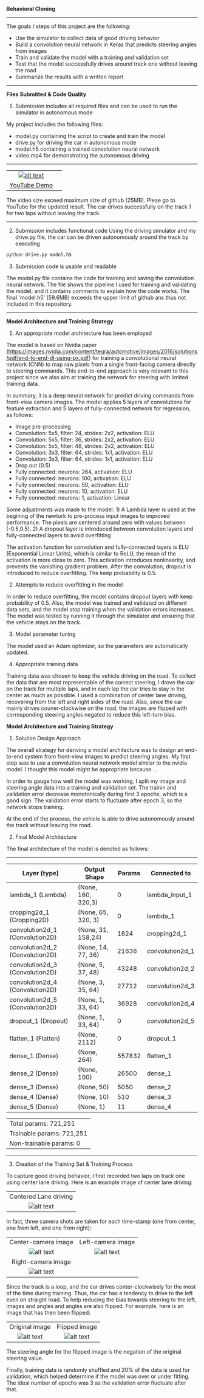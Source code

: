 **Behavioral Cloning** 

---

The goals / steps of this project are the following:

* Use the simulator to collect data of good driving behavior
* Build a convolution neural network in Keras that predicts steering angles from images
* Train and validate the model with a training and validation set
* Test that the model successfully drives around track one without leaving the road
* Summarize the results with a written report


[//]: # (Image References)

[sim1]: ./images/sim_1.png "Result"
[center1]: ./images/center_1.jpg "Grayscaling"
[center2]: ./images/center_2.jpg "Recovery Image"
[center2f]: ./images/center_2_flip.jpg "Recovery Image"
[left1]: ./images/left_1.jpg "Recovery Image"
[left2]: ./images/left_2.jpg "Recovery Image"
[right1]: ./images/right_1.jpg "Normal Image"
[right2]: ./images/right_2.jpg "Flipped Image"


---
**Files Submitted & Code Quality**

1. Submission includes all required files and can be used to run the simulator in autonomous mode

My project includes the following files:

* model.py containing the script to create and train the model
* drive.py for driving the car in autonomous mode
* model.h5 containing a trained convolution neural network 
* video.mp4 for demonstrating the autonomous driving


---
| ||
|:--------:|:------------:|
|[![alt text][sim1]](https://youtu.be/nd9L8fGG2RI)|
|[YouTube Demo](https://youtu.be/nd9L8fGG2RI)|

The video size exceed maximum size of github (25MB). Pleae go to YouTube for the updated result. The car drives successfully on the track 1 for two laps without leaving the track.

---
2. Submission includes functional code
Using the driving simulator and my drive.py file, the car can be driven autonomously around the track by executing 
```sh
python drive.py model.h5
```

3. Submission code is usable and readable

The model.py file contains the code for training and saving the convolution neural network. The file shows the pipeline I used for training and validating the model, and it contains comments to explain how the code works. The final 'model.h5' (59.6MB) exceeds the upper limit of github ans thus not included in this repository. 

---
**Model Architecture and Training Strategy**

1. An appropriate model architecture has been employed

The model is based on Nvidia paper (https://images.nvidia.com/content/tegra/automotive/images/2016/solutions/pdf/end-to-end-dl-using-px.pdf) for training a convolutional neural network (CNN) to map raw pixels from a single front-facing camera directly to steering commands. This end-to-end approach is very relevant to this project since we also aim at training the network for steering with limited training data. 

In summary, it is a deep neural network for predict driving commands from front-view camera images.  The model applies 5 layers of convolutions for feature extraction and 5 layers of fully-connected network for regression, as follows:

- Image pre-processing
- Convolution: 5x5, filter: 24, strides: 2x2, activation: ELU
- Convolution: 5x5, filter: 36, strides: 2x2, activation: ELU
- Convolution: 5x5, filter: 48, strides: 2x2, activation: ELU
- Convolution: 3x3, filter: 64, strides: 1x1, activation: ELU
- Convolution: 3x3, filter: 64, strides: 1x1, activation: ELU
- Drop out (0.5)
- Fully connected: neurons: 264, activation: ELU
- Fully connected: neurons: 100, activation: ELU
- Fully connected: neurons:  50, activation: ELU
- Fully connected: neurons:  10, activation: ELU
- Fully connected: neurons:   1, activation: Linear 


Some adjustments was made to the model: 1) A Lambda layer is used at the begining of the newtork to pre-process input images to improved performance. The pixels are centered around zero with values between [-0.5,0.5].
2) A dropout layer is introduced between convolution layers and fully-connected layers to avoid overfitting 

The activation function for convolution and fully-connected layers is ELU (Exponential Linear Units), which is similar to ReLU, the mean of the activation is more close to zero. This activation introduces nonlinearity, and prevents the vanishing gradient problem. After the convolution, dropout is introduced to reduce overfitting. The keep probability is 0.5.

2. Attempts to reduce overfitting in the model

In order to reduce overfitting, the model contains dropout layers with keep probability of 0.5. Also, the model was trained and validated on different data sets, and the model stop training when the validation errors increases. The model was tested by running it through the simulator and ensuring that the vehicle stays on the track.

3. Model parameter tuning

The model used an Adam optimizer, so the parameters are automatically updated.

4. Appropriate training data

Training data was chosen to keep the vehicle driving on the road. To collect the data that are most representable of the correct steering, I drove the car on the track for multiple laps, and in each lap the car tries to stay in the center as much as possible. I used a combination of center lane driving, recovering from the left and right sides of the road. Also, since the car mainly drives couner-clockwise on the road, the images are flipped with corresponding steering angles negated to reduce this left-turn bias.

**Model Architecture and Training Strategy**

1. Solution Design Approach

The overall strategy for deriving a model architecture was to design an end-to-end system from front-view images to predict steering angles. My first step was to use a convolution neural network model similar to the nvidia model. I thought this model might be appropriate because ...

In order to gauge how well the model was working, I split my image and steering angle data into a training and validation set. The trainin and validation error decrease monotonically during first 3 epochs, which is a good sign. The validation error starts to fluctuate after epoch 3, so the network stops training.

At the end of the process, the vehicle is able to drive autonomously around the track without leaving the road. 

2. Final Model Architecture

The final architecture of the model is denoted as follows: 


---
| Layer (type)                   |Output Shape      |Params  |Connected to     |
|--------------------------------|------------------|--------|-----------------|
|lambda_1 (Lambda)               |(None, 160, 320,3)|0       |lambda_input_1   |
|cropping2d_1 (Cropping2D)       |(None, 65, 320, 3)|0       |lambda_1         |
|convolution2d_1 (Convolution2D) |(None, 31, 158,24)|1824    |cropping2d_1     |
|convolution2d_2 (Convolution2D) |(None, 14, 77, 36)|21636   |convolution2d_1  |
|convolution2d_3 (Convolution2D) |(None, 5, 37, 48) |43248   |convolution2d_2  |
|convolution2d_4 (Convolution2D) |(None, 3, 35, 64) |27712   |convolution2d_3  |
|convolution2d_5 (Convolution2D) |(None, 1, 33, 64) |36928   |convolution2d_4  |
|dropout_1 (Dropout)             |(None, 1, 33, 64) |0       |convolution2d_5  |
|flatten_1 (Flatten)             |(None, 2112)      |0       |dropout_1        |
|dense_1 (Dense)                 |(None, 264)       |557832  |flatten_1        |
|dense_2 (Dense)                 |(None, 100)       |26500   |dense_1          |
|dense_3 (Dense)                 |(None, 50)        |5050    |dense_2          |
|dense_4 (Dense)                 |(None, 10)        |510     |dense_3          |
|dense_5 (Dense)                 |(None, 1)         |11      |dense_4          |

    
|       | 
|--------------------------------|
|Total params: 721,251 |
|Trainable params: 721,251 |
|Non-trainable params: 0 |

---

3. Creation of the Training Set & Training Process

To capture good driving behavior, I first recorded two laps on track one using center lane driving. Here is an example image of center lane driving:


|       | 
|:--------------------------------:|
| Centered Lane driving            | 
|![alt text][center2] |


In fact, three camera shots are taken for each time-stamp (one from center, one from left, and one from right):

| |   | 
|:--------:|:------------:|
|Center-camera image |Left-camera image |
|![alt text][center2] |![alt text][center2f]|
|Right-camera image |
|![alt text][right1]|


Since the track is a loop, and the car drives conter-clockwisely for the most of the time during training. Thus, the car has a tendency to drive to the left even on straight road. To help reducing the bias towards steering to the left, images and angles and angles are also flipped. For example, here is an image that has then been flipped:

| |   | 
|:--------:|:------------:|
|Original image |Flipped image |
|![alt text][center2] |![alt text][center2f]|


The steering angle for the flipped image is the negation of the original steering value.

Finally, training data is randomly shuffled and 20% of the data is used for validation, which helped determine if the model was over or under fitting. The ideal number of epochs was 3 as the validation error fluctuate after that.
